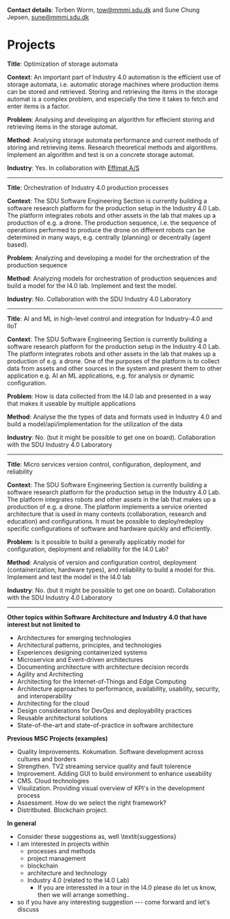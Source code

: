 **Contact details**: Torben Worm, tow@mmmi.sdu.dk and Sune Chung Jepsen, sune@mmmi.sdu.dk

# Projects

**Title**: Optimization of storage automata

**Context**: An important part of Industry 4.0 automation is the efficient use of storage automata, i.e. automatic storage machines where production items can be stored and retrieved.
Storing and retrieving the items in the storage automat is a complex problem, and especially the time it takes to fetch and enter items is a factor.

**Problem**: Analysing and developing an algorithm for effecient storing and retrieving items in the storage automat.

**Method**: Analysing storage automata performance and current methods of storing and retrieving items. Research theoretical methods and algorithms. Implement an algorithm and test is on a concrete storage automat.

**Industry**: Yes. In collaboration with [Effimat A/S](https://effimat.com)

 __________________________________________________________________________________________________________________________________________________________________________________

**Title**: Orchestration of Industry 4.0 production processes

**Context**: The SDU Software Engineering Section is currently building a software research platform for the production setup in the Industry 4.0 Lab. The platform integrates robots and other assets in the lab that makes up a production of e.g. a drone. The production sequence, i.e. the sequence of operations performed to produce the drone on different robots can be determined in many ways, e.g. centrally (planning) or decentrally (agent based).

**Problem**: Analyzing and developing a model for the orchestration of the production sequence

**Method**: Analyzing models for orchestration of production sequences and build a model for the I4.0 lab. Implement and test the model.

**Industry**: No. Collaboration with the SDU Industry 4.0 Laboratory

 __________________________________________________________________________________________________________________________________________________________________________________

**Title**: AI and ML in high-level control and integration for Industry-4.0 and IIoT

**Context**: The SDU Software Engineering Section is currently building a software research platform for the production setup in the Industry 4.0 Lab. The platform integrates robots and other assets in the lab that makes up a production of e.g. a drone. One of the purposes of the platform is to collect data from assets and other sources in the system and present them to other application e.g. AI an ML applications, e.g. for analysis or dynamic configuration. 

**Problem**: How is data collected from the I4.0 lab and presented in a way that makes it useable by multiple applications 

**Method**: Analyse the the types of data and formats used in Industry 4.0 and build a model/api/implementation for the utilization of the data 

**Industry**: No. (but it might be possible to get one on board). Collaboration with the SDU Industry 4.0 Laboratory

 __________________________________________________________________________________________________________________________________________________________________________________

**Title**: Micro services version control, configuration, deployment, and reliability 

**Context**: The SDU Software Engineering Section is currently building a software research platform for the production setup in the Industry 4.0 Lab. The platform integrates robots and other assets in the lab that makes up a production of e.g. a drone. The platform implements a service oriented architecture that is used in many contexts (collaboration, research and education) and configurations. It must be possible to deploy/redeploy specific configurations of software and hardware quickly and efficiently.

**Problem**: Is it possible to build a generally applicably model for configuration, deployment and reliability for the I4.0 Lab? 

**Method**: Analysis of version and configuration control, deployment (containerization, hardware types), and reliability to build a model for this. Implement and test the model in the I4.0 lab 

**Industry**: No. (but it might be possible to get one on board). Collaboration with the SDU Industry 4.0 Laboratory

 __________________________________________________________________________________________________________________________________________________________________________________

**Other topics within Software Architecture and Industry 4.0 that have interest but not limited to**
- Architectures for emerging technologies
- Architectural patterns, principles, and technologies
- Experiences designing containerized systems
- Microservice and Event-driven architectures
- Documenting architecture with architecture decision records
- Agility and Architecting
- Architecting for the Internet-of-Things and Edge Computing
- Architecture approaches to performance, availability, usability, security, and interoperability
- Architecting for the cloud
- Design considerations for DevOps and deployability practices
- Reusable architectural solutions
- State-of-the-art and state-of-practice in software architecture

**Previous MSC Projects (examples)**
- Quality Improvements. Kokumation. Software development across cultures and borders
- Strengthen. TV2 streaming service quality and fault tolerence
- Improvement. Adding GUI to build environment to enhance useability
- CMS. Cloud technologies
- Visulization. Providing visual overview of KPI's in the development process
- Assessment. How do we select the right framework?
- Distritbuted. Blockchain project.

**In general**
- Consider these suggestions as, well \textit{suggestions}
- I am interested in projects within
  - processes and methods
  - project management
  - blockchain
  - architecture and technology
  - Industry 4.0 (related to the I4.0 Lab)
    - If you are interessted in a tour in the I4.0 please do let us know, then we will arrange something.. 
- so if you have any interesting suggestion --- come forward and let's discuss

